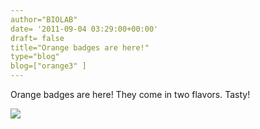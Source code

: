 ```yaml
---
author="BIOLAB"
date= '2011-09-04 03:29:00+00:00'
draft= false
title="Orange badges are here!"
type="blog"
blog=["orange3" ]
---
```


Orange badges are here! They come in two flavors. Tasty!

![](/images/2011/09/04/img_1173_1.jpg__160x160_q95_crop.jpg)
